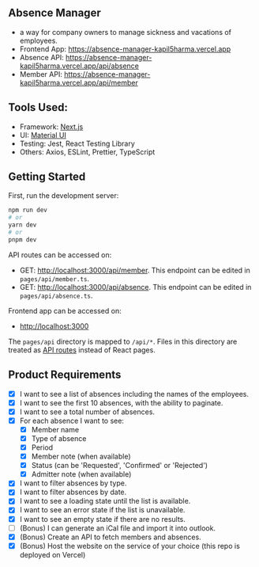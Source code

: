 ## Absence Manager

- a way for company owners to manage sickness and vacations of employees.
- Frontend App: https://absence-manager-kapil5harma.vercel.app
- Absence API: https://absence-manager-kapil5harma.vercel.app/api/absence
- Member API: https://absence-manager-kapil5harma.vercel.app/api/member

## Tools Used:

- Framework: [Next.js](https://nextjs.org/)
- UI: [Material UI](https://mui.com/)
- Testing: Jest, React Testing Library
- Others: Axios, ESLint, Prettier, TypeScript

## Getting Started

First, run the development server:

```bash
npm run dev
# or
yarn dev
# or
pnpm dev
```

API routes can be accessed on:

- GET: [http://localhost:3000/api/member](http://localhost:3000/api/member). This endpoint can be edited in `pages/api/member.ts`.
- GET: [http://localhost:3000/api/absence](http://localhost:3000/api/absence). This endpoint can be edited in `pages/api/absence.ts`.

Frontend app can be accessed on:

- [http://localhost:3000](http://localhost:3000)

The `pages/api` directory is mapped to `/api/*`. Files in this directory are treated as [API routes](https://nextjs.org/docs/api-routes/introduction) instead of React pages.

## Product Requirements

- [x] I want to see a list of absences including the names of the employees.
- [x] I want to see the first 10 absences, with the ability to paginate.
- [x] I want to see a total number of absences.
- [x] For each absence I want to see:
  - [x] Member name
  - [x] Type of absence
  - [x] Period
  - [x] Member note (when available)
  - [x] Status (can be 'Requested', 'Confirmed' or 'Rejected')
  - [x] Admitter note (when available)
- [x] I want to filter absences by type.
- [x] I want to filter absences by date.
- [x] I want to see a loading state until the list is available.
- [x] I want to see an error state if the list is unavailable.
- [x] I want to see an empty state if there are no results.
- [ ] (Bonus) I can generate an iCal file and import it into outlook.
- [x] (Bonus) Create an API to fetch members and absences.
- [x] (Bonus) Host the website on the service of your choice (this repo is deployed on Vercel)
